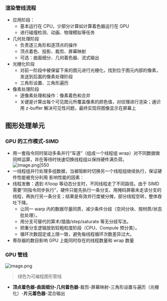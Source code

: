 ### 渲染管线流程
- 应用阶段：
	- 基本运行在 CPU，少部分计算如计算着色器运行在 GPU
	- 进行碰撞检测、动画、物理模拟等任务
- 几何处理阶段
	- 负责逐三角形和逐顶点的操作
	- 顶点着色、投影、裁剪、屏幕映射
	- 可选：曲面细分、几何着色器、流式输出
- 光栅化阶段
	- 对前一阶段中被保留下来的图元进行光栅化，找到位于图元内部的像素，发送到后面的像素处理阶段
	- 三角形设置、三角形遍历
- 像素处理阶段
	- 逐像素处理和操作：像素着色和合并
	- 关键是计算出每个可见图元所覆盖像素的颜色值，对纹理进行渲染；通识用 z-buffer 解决可见性问题，最终实现将图像显示在屏幕上
## 图形处理单元
### GPU 的工作模式-SIMD
- 用一套指令同时驱动多条并行“车道”（组成一个线程组 wrap）对不同数据做同样运算，并在等待时快速切换线程组以保持硬件满负荷。
![image.png|550](https://thdlrt.oss-cn-beijing.aliyuncs.com/20250918104703.png)
- 一线程组并行处理多组数据，当被阻断时切换另一个线程组继续执行，保证硬件性能被充分利用
影响性能的因素：
- 线程发散：遇到 if/loop 等动态分支时，不同线程走了不同路径。由于 SIMD 需要“同指令同步执行”，硬件只能先执行一条分支、用掩码屏蔽未走该分支的线程，再执行另一条分支；结果是有效并行度被分摊，部分线程空转，整体吞吐下降。
	- 让同一 warp 内的数据尽量同质，减少条件分歧（空间分块、按材质/状态批处理）。
	- 用分支可替代的算术/插值/step/saturate 等无分歧写法。
	- 把重分支逻辑放到较粗粒度阶段（CPU、Compute 预分类）。
	- 循环次数固定或上限一致，避免每线程循环次数差异过大。
- 寄存器的数目影响 GPU 上能同时存在的线程数量和 wrap 数量
### GPU 管线
![image.png](https://thdlrt.oss-cn-beijing.aliyuncs.com/20250918110821.png)
> 绿色为可编程图形管线

- **顶点着色器-曲面细分-几何着色器**-裁剪-屏幕映射-三角形设置与遍历（光栅化）-**片元着色器**-混合输出
